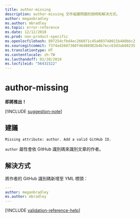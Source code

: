```yaml
---
title: author-missing
description: author-missing 文件組建問題的說明和解決方式。
author: meganbradley
ms.author: mbradley
ms.topic: error-reference
ms.date: 12/12/2018
ms.prod: non-product-specific
ms.openlocfilehash: 89725dcfbd4ec266071c45a003748021b480bbc2
ms.sourcegitcommit: f374ad2607360f46d88982b4b7ecc63d3ab08235
ms.translationtype: HT
ms.contentlocale: zh-TW
ms.lasthandoff: 02/20/2019
ms.locfileid: "56431522"
---
```

# <a name="author-missing"></a>author-missing

**即將推出！**

[!INCLUDE [suggestion-note](includes/suggestion-note.md)]

## <a name="suggestion"></a>建議

`Missing attribute: author. Add a valid GitHub ID.`

`author` 屬性會依 GitHub 識別碼來識別文章的作者。 

## <a name="resolution"></a>解決方式

將作者的 GitHub 識別碼新增至 YML 標頭：

```yml
---
author: meganbradley
ms.author: mbradley
---
```

<!--make sure to add this file to your includes folder and verify the path-->
[!INCLUDE [validation-reference-help](includes/validation-reference-help.md)]